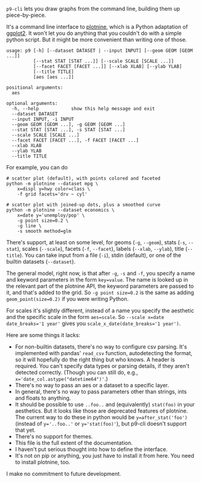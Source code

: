 `p9-cli` lets you draw graphs from the command line, building them up piece-by-piece.

It's a command line interface to [plotnine](https://plotnine.readthedocs.io/en/stable/), which is a Python adaptation of [ggplot2](https://ggplot2.tidyverse.org/). It won't let you do anything that you couldn't do with a simple python script. But it might be more convenient than writing one of those.

```
usage: p9 [-h] [--dataset DATASET | --input INPUT] [--geom GEOM [GEOM ...]]
          [--stat STAT [STAT ...]] [--scale SCALE [SCALE ...]]
          [--facet FACET [FACET ...]] [--xlab XLAB] [--ylab YLAB]
          [--title TITLE]
          [aes [aes ...]]

positional arguments:
  aes

optional arguments:
  -h, --help            show this help message and exit
  --dataset DATASET
  --input INPUT, -i INPUT
  --geom GEOM [GEOM ...], -g GEOM [GEOM ...]
  --stat STAT [STAT ...], -s STAT [STAT ...]
  --scale SCALE [SCALE ...]
  --facet FACET [FACET ...], -f FACET [FACET ...]
  --xlab XLAB
  --ylab YLAB
  --title TITLE
```

For example, you can do

```
# scatter plot (default), with points colored and faceted
python -m plotnine --dataset mpg \
    x=displ y=hwy color=class \
    -f grid facets='drv ~ cyl'

# scatter plot with joined-up dots, plus a smoothed curve
python -m plotnine --dataset economics \
    x=date y='unemploy/pop' \
    -g point size=0.2 \
    -g line \
    -s smooth method=glm
```

There's support, at least on some level, for geoms (`-g`, `--geom`), stats (`-s`, `--stat`), scales (`--scale`), facets (`-f`, `--facet`), labels (`--xlab`, `--ylab`), title (`--title`). You can take input from a file (`-i`), stdin (default), or one of the builtin datasets (`--dataset`).

The general model, right now, is that after `-g`, `-s` and `-f`, you specify a name and keyword parameters in the form `key=value`. The name is looked up in the relevant part of the plotnine API, the keyword parameters are passed to it, and that's added to the grid. So `-g point size=0.2` is the same as adding `geom_point(size=0.2)` if you were writing Python.

For scales it's slightly different, instead of a name you specify the aesthetic and the specific scale in the form `aes=scale`. So `--scale x=date date_breaks='1 year'` gives you `scale_x_date(date_breaks='1 year')`.

Here are some things it lacks:

* For non-builtin datasets, there's no way to configure csv parsing. It's implemented with pandas' `read_csv` function, autodetecting the format, so it will hopefully do the right thing but who knows. A header is required. You can't specify data types or parsing details, if they aren't detected correctly. (Though you can still do, e.g., `x='date_col.astype("datetime64")'`.)
* There's no way to pass an aes or a dataset to a specific layer.
* In general, there's no way to pass parameters other than strings, ints and floats to anything.
* It should be possible to use `..foo..` and (equivalently) `stat(foo)` in your aesthetics. But it looks like those are deprecated features of plotnine. The current way to do these in python would be `y=after_stat('foo')` (instead of `y='..foo..'` or `y='stat(foo)'`), but p9-cli doesn't support that yet.
* There's no support for themes.
* This file is the full extent of the documentation.
* I haven't put serious thought into how to define the interface.
* It's not on pip or anything, you just have to install it from here. You need to install plotnine, too.

I make no commitment to future development.
